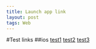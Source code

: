 ```yaml
---
title: Launch app link
layout: post
tags: Web
---
```


#Test links
##ios
[test1](s2koe://?customer=acc5000&shipto=001)
[test2](s2koe://?customer=acc5000&shipto=)
[test3](s2koe://?customer=abc123&shipto=)


